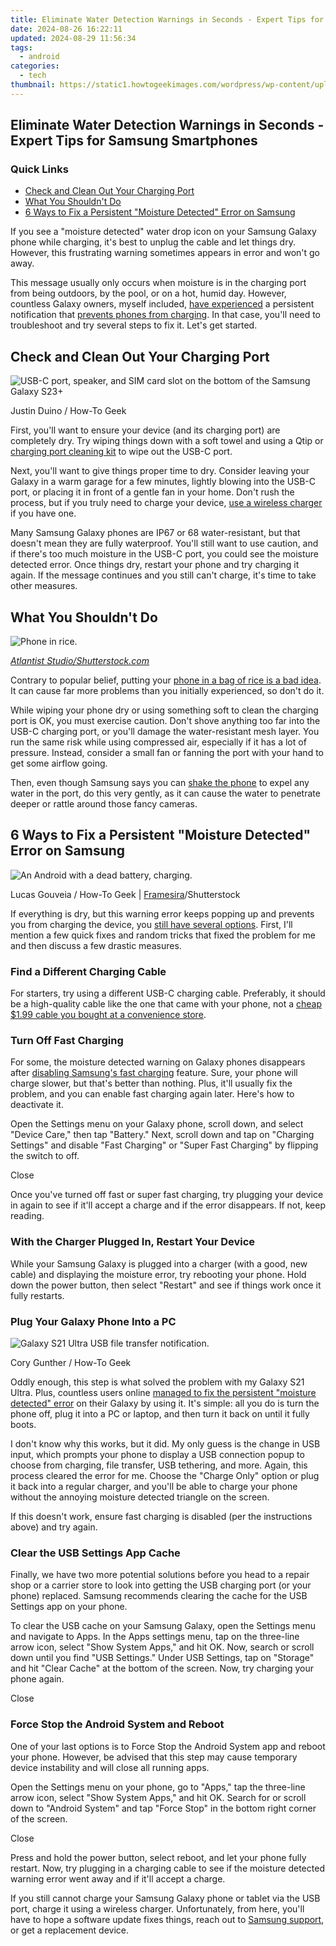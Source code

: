 ```yaml
---
title: Eliminate Water Detection Warnings in Seconds - Expert Tips for Samsung Smartphones
date: 2024-08-26 16:22:11
updated: 2024-08-29 11:56:34
tags:
  - android
categories:
  - tech
thumbnail: https://static1.howtogeekimages.com/wordpress/wp-content/uploads/2024/04/a-samsung-galaxy-phone-with-an-alert-symbol-covered-in-water-droplets-on-the-screen.jpg
---
```


## Eliminate Water Detection Warnings in Seconds - Expert Tips for Samsung Smartphones

### Quick Links

* [Check and Clean Out Your Charging Port](https://discover-advanced.techidaily.com/numerisation-des-documents-juridiques-grace-a-labbyy-pour-le-leader-de-lassurance-sante-publique-allemande/)
* [What You Shouldn't Do](https://youtube-webster.techidaily.com/024-approved-mastering-youtube-images-your-complete-thumbnail-handbook/)
* [6 Ways to Fix a Persistent "Moisture Detected" Error on Samsung](https://extra-resources.techidaily.com/average-podcast-income-whats-the-payoff-in-2024/)

 If you see a "moisture detected" water drop icon on your Samsung Galaxy phone while charging, it's best to unplug the cable and let things dry. However, this frustrating warning sometimes appears in error and won't go away.

 This message usually only occurs when moisture is in the charging port from being outdoors, by the pool, or on a hot, humid day. However, countless Galaxy owners, myself included, [have experienced](https://www.reddit.com/r/samsung/comments/16f9xtd/moisture%5Fdetected%5Fnonsense%5Fis%5Fmaking%5Fme%5Fwant%5Fto/) a persistent notification that [prevents phones from charging](https://www.reddit.com/r/GalaxyS21/comments/womucd/moisture%5Fdetected%5Fwarning%5Fwont%5Fgo%5Faway/). In that case, you'll need to troubleshoot and try several steps to fix it. Let's get started.

##  Check and Clean Out Your Charging Port

![USB-C port, speaker, and SIM card slot on the bottom of the Samsung Galaxy S23+](https://static1.howtogeekimages.com/wordpress/wp-content/uploads/2024/03/52708514622_891ccc0eb3_o.jpg) 

Justin Duino / How-To Geek

 First, you'll want to ensure your device (and its charging port) are completely dry. Try wiping things down with a soft towel and using a Qtip or [charging port cleaning kit](https://www.amazon.com/Aneco-Cleaning-Headphone-Compatible-Electronics/dp/B07PTPBX7B?tag=hotoge-20&ascsubtag=UUhtgUeUpU2002849&asc%5Frefurl=https%3A%2F%2Fwww.howtogeek.com%2Fhow-to-clear-the-moisture-detected-warning-on-samsung-phones%2F&asc%5Fcampaign=Evergreen) to wipe out the USB-C port.

 Next, you'll want to give things proper time to dry. Consider leaving your Galaxy in a warm garage for a few minutes, lightly blowing into the USB-C port, or placing it in front of a gentle fan in your home. Don't rush the process, but if you truly need to charge your device, [use a wireless charger](https://location-social.techidaily.com/in-2024-how-to-fake-snapchat-location-without-jailbreak-on-vivo-y02t-drfone-by-drfone-virtual-android/) if you have one.

 Many Samsung Galaxy phones are IP67 or 68 water-resistant, but that doesn't mean they are fully waterproof. You'll still want to use caution, and if there's too much moisture in the USB-C port, you could see the moisture detected error. Once things dry, restart your phone and try charging it again. If the message continues and you still can't charge, it's time to take other measures.

##  What You Shouldn't Do

![Phone in rice.](https://static1.howtogeekimages.com/wordpress/wp-content/uploads/2022/05/Phone-in-rice.png) 

_[Atlantist Studio/Shutterstock.com](https://www.shutterstock.com/image-photo/wet-smartphone-dried-rice-copy-space-1807264228)_

 Contrary to popular belief, putting your [phone in a bag of rice is a bad idea](https://sim-unlock.techidaily.com/easily-unlock-your-oppo-k11-5g-device-sim-by-drfone-android/). It can cause far more problems than you initially experienced, so don't do it.

 While wiping your phone dry or using something soft to clean the charging port is OK, you must exercise caution. Don't shove anything too far into the USB-C charging port, or you'll damage the water-resistant mesh layer. You run the same risk while using compressed air, especially if it has a lot of pressure. Instead, consider a small fan or fanning the port with your hand to get some airflow going.

 Then, even though Samsung says you can [shake the phone](https://shop-links.co/link/?exclusive=1&publisher_slug=itechdaily19598&url=https%3A%2F%2Fwww.samsung.com%2Fuk%2Fsupport%2Fmobile-devices%2Fmy-device-displays-a-water-drop-icon-and-will-not-charge%2F) to expel any water in the port, do this very gently, as it can cause the water to penetrate deeper or rattle around those fancy cameras.

##  6 Ways to Fix a Persistent "Moisture Detected" Error on Samsung

![An Android with a dead battery, charging.](https://static1.howtogeekimages.com/wordpress/wp-content/uploads/2024/03/an-android-with-a-dead-battery-charging.jpg) 

Lucas Gouveia / How-To Geek | [Framesira](https://www.shutterstock.com/image-photo/bangkok-thailand-mar-18-oppo-launch-1952784139)/Shutterstock

 If everything is dry, but this warning error keeps popping up and prevents you from charging the device, you [still have several options](https://facebook-clips.techidaily.com/updated-mastering-facebook-broadcasts-via-pc-and-mac-with-obs/). First, I'll mention a few quick fixes and random tricks that fixed the problem for me and then discuss a few drastic measures.

###  Find a Different Charging Cable

 For starters, try using a different USB-C charging cable. Preferably, it should be a high-quality cable like the one that came with your phone, not a [cheap $1.99 cable you bought at a convenience store](https://instagram-video-recordings.techidaily.com/updated-2024-approved-efficiently-share-your-vision-via-igtv/).

###  Turn Off Fast Charging

 For some, the moisture detected warning on Galaxy phones disappears after [disabling Samsung's fast charging](https://youtube-video-recordings.techidaily.com/unlocking-the-potential-of-valorant-thumbnails-for-online-success/) feature. Sure, your phone will charge slower, but that's better than nothing. Plus, it'll usually fix the problem, and you can enable fast charging again later. Here's how to deactivate it.

 Open the Settings menu on your Galaxy phone, scroll down, and select "Device Care," then tap "Battery." Next, scroll down and tap on "Charging Settings" and disable "Fast Charging" or "Super Fast Charging" by flipping the switch to off.

Close 

 Once you've turned off fast or super fast charging, try plugging your device in again to see if it'll accept a charge and if the error disappears. If not, keep reading.

###  With the Charger Plugged In, Restart Your Device

 While your Samsung Galaxy is plugged into a charger (with a good, new cable) and displaying the moisture error, try rebooting your phone. Hold down the power button, then select "Restart" and see if things work once it fully restarts.

###  Plug Your Galaxy Phone Into a PC

![Galaxy S21 Ultra USB file transfer notification.](https://static1.howtogeekimages.com/wordpress/wp-content/uploads/2024/04/galaxy-usb-file-transfer-notification.jpg) 

Cory Gunther / How-To Geek

 Oddly enough, this step is what solved the problem with my Galaxy S21 Ultra. Plus, countless users online [managed to fix the persistent "moisture detected" error](https://www.reddit.com/r/GalaxyS21/comments/womucd/comment/kfcu309/) on their Galaxy by using it. It's simple: all you do is turn the phone off, plug it into a PC or laptop, and then turn it back on until it fully boots.

 I don't know why this works, but it did. My only guess is the change in USB input, which prompts your phone to display a USB connection popup to choose from charging, file transfer, USB tethering, and more. Again, this process cleared the error for me. Choose the "Charge Only" option or plug it back into a regular charger, and you'll be able to charge your phone without the annoying moisture detected triangle on the screen.

 If this doesn't work, ensure fast charging is disabled (per the instructions above) and try again.

###  Clear the USB Settings App Cache

 Finally, we have two more potential solutions before you head to a repair shop or a carrier store to look into getting the USB charging port (or your phone) replaced. Samsung recommends clearing the cache for the USB Settings app on your phone.

 To clear the USB cache on your Samsung Galaxy, open the Settings menu and navigate to Apps. In the Apps settings menu, tap on the three-line arrow icon, select "Show System Apps," and hit OK. Now, search or scroll down until you find "USB Settings." Under USB Settings, tap on "Storage" and hit "Clear Cache" at the bottom of the screen. Now, try charging your phone again.

Close 

###  Force Stop the Android System and Reboot

 One of your last options is to Force Stop the Android System app and reboot your phone. However, be advised that this step may cause temporary device instability and will close all running apps.

 Open the Settings menu on your phone, go to "Apps," tap the three-line arrow icon, select "Show System Apps," and hit OK. Search for or scroll down to "Android System" and tap "Force Stop" in the bottom right corner of the screen.

Close 

 Press and hold the power button, select reboot, and let your phone fully restart. Now, try plugging in a charging cable to see if the moisture detected warning error went away and if it'll accept a charge.

 If you still cannot charge your Samsung Galaxy phone or tablet via the USB port, charge it using a wireless charger. Unfortunately, from here, you'll have to hope a software update fixes things, reach out to [Samsung support](https://shop-links.co/link/?exclusive=1&publisher_slug=itechdaily19598&url=https%3A%2F%2Fwww.samsung.com%2Fus%2Fsupport%2F), or get a replacement device.

<ins class="adsbygoogle"
     style="display:block"
     data-ad-format="autorelaxed"
     data-ad-client="ca-pub-7571918770474297"
     data-ad-slot="1223367746"></ins>



<ins class="adsbygoogle"
     style="display:block"
     data-ad-client="ca-pub-7571918770474297"
     data-ad-slot="8358498916"
     data-ad-format="auto"
     data-full-width-responsive="true"></ins>

